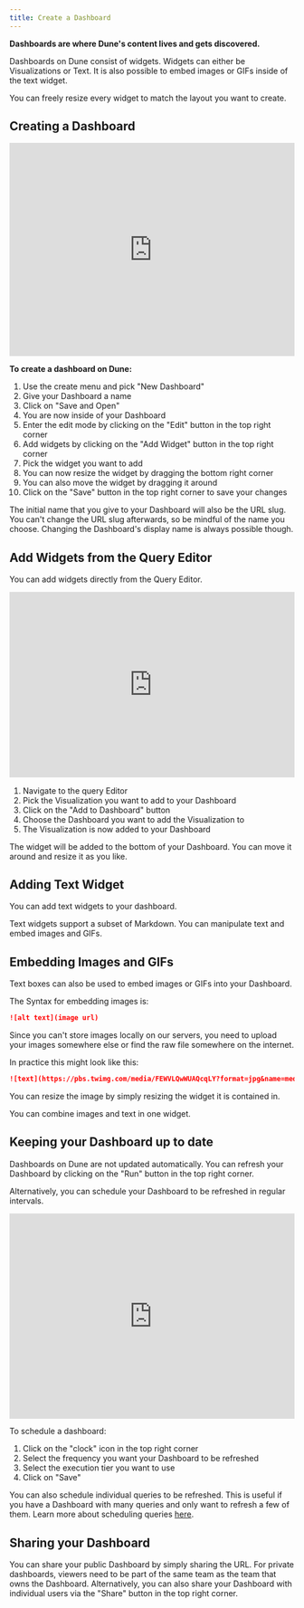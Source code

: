 ```yaml
---
title: Create a Dashboard
---
```


**Dashboards are where Dune's content lives and gets discovered.**

Dashboards on Dune consist of widgets. Widgets can either be Visualizations or Text. It is also possible to embed images or GIFs inside of the text widget.

You can freely resize every widget to match the layout you want to create.

## Creating a Dashboard

<div style="position: relative; padding-bottom: calc(66.66666666666666% + 41px); height: 0;"><iframe src="https://demo.arcade.software/xTAXmlo0nCL0FOn38hW9?embed" frameborder="0" loading="lazy" webkitallowfullscreen mozallowfullscreen allowfullscreen style="position: absolute; top: 0; left: 0; width: 100%; height: 100%;color-scheme: light;" title="Creating a dashboard"></iframe></div>


**To create a dashboard on Dune:**

1. Use the create menu and pick "New Dashboard"
2. Give your Dashboard a name
3. Click on "Save and Open"
4. You are now inside of your Dashboard
5. Enter the edit mode by clicking on the "Edit" button in the top right corner
6. Add widgets by clicking on the "Add Widget" button in the top right corner
7. Pick the widget you want to add
8. You can now resize the widget by dragging the bottom right corner
9. You can also move the widget by dragging it around
10. Click on the "Save" button in the top right corner to save your changes

The initial name that you give to your Dashboard will also be the URL slug. You can't change the URL slug afterwards, so be mindful of the name you choose. Changing the Dashboard's display name is always possible though.

## Add Widgets from the Query Editor

You can add widgets directly from the Query Editor.

<div style="position: relative; padding-bottom: calc(56.99999999999999% + 41px); height: 0;"><iframe src="https://demo.arcade.software/tcRqeUZ7qVNahQImdVsw?embed" frameborder="0" loading="lazy" webkitallowfullscreen mozallowfullscreen allowfullscreen style="position: absolute; top: 0; left: 0; width: 100%; height: 100%;color-scheme: light;" title="Rocket Pool Minipools by ETH Bond vs. Time"></iframe></div>

1. Navigate to the query Editor
2. Pick the Visualization you want to add to your Dashboard
3. Click on the "Add to Dashboard" button
4. Choose the Dashboard you want to add the Visualization to
5. The Visualization is now added to your Dashboard

The widget will be added to the bottom of your Dashboard. You can move it around and resize it as you like.

## Adding Text Widget

You can add text widgets to your dashboard.

Text widgets support a subset of Markdown. You can manipulate text and embed images and GIFs.

## Embedding Images and GIFs

Text boxes can also be used to embed images or GIFs into your Dashboard.

The Syntax for embedding images is:

``` markdown
![alt text](image url)
```

Since you can't store images locally on our servers, you need to upload your images somewhere else or find the raw file somewhere on the internet.

In practice this might look like this:

```markdown
![text](https://pbs.twimg.com/media/FEWVLQwWUAQcqLY?format=jpg&name=medium)
```

You can resize the image by simply resizing the widget it is contained in.

You can combine images and text in one widget.

## Keeping your Dashboard up to date

Dashboards on Dune are not updated automatically. You can refresh your Dashboard by clicking on the "Run" button in the top right corner.

Alternatively, you can schedule your Dashboard to be refreshed in regular intervals. 

<div style="position: relative; padding-bottom: calc(63.83333333333333% + 41px); height: 0; width: 100%"><iframe src="https://demo.arcade.software/doDebCcmeiVj5xKiq4nK?embed" frameborder="0" loading="lazy" webkitallowfullscreen mozallowfullscreen allowfullscreen style="position: absolute; top: 0; left: 0; width: 100%; height: 100%;color-scheme: light;" title="Meta Monitoring"></iframe></div>

To schedule a dashboard:

1. Click on the "clock" icon in the top right corner
2. Select the frequency you want your Dashboard to be refreshed
3. Select the execution tier you want to use
4. Click on "Save"

You can also schedule individual queries to be refreshed. This is useful if you have a Dashboard with many queries and only want to refresh a few of them. Learn more about scheduling queries [here](/query-editor/query-scheduler.md).

## Sharing your Dashboard

You can share your public Dashboard by simply sharing the URL. For private dashboards, viewers need to be part of the same team as the team that owns the Dashboard. Alternatively, you can also share your Dashboard with individual users via the "Share" button in the top right corner.
